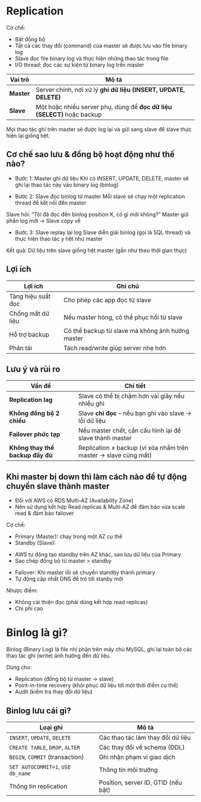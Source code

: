 # Replication

Cơ chế:
+ Bất đồng bộ
+ Tất cả các thay đổi (command) của master sẽ được lưu vào file binary log 
+ Slave đọc file binary log và thực hiện những thao tác trong file
+ I/O thread: đọc các sự kiện từ binary log trên master

| Vai trò    | Mô tả                                                                   |
| ---------- | ----------------------------------------------------------------------- |
| **Master** | Server chính, nơi xử lý **ghi dữ liệu (INSERT, UPDATE, DELETE)**        |
| **Slave**  | Một hoặc nhiều server phụ, dùng để **đọc dữ liệu (SELECT)** hoặc backup |

Mọi thao tác ghi trên master sẽ được log lại và gửi sang slave để slave thực hiện lại giống hệt.

## Cơ chế sao lưu & đồng bộ hoạt động như thế nào?

- Bước 1: Master ghi dữ liệu
Khi có INSERT, UPDATE, DELETE, master sẽ ghi lại thao tác này vào binary log (binlog)

- Bước 2: Slave đọc binlog từ master
Mỗi slave sẽ chạy một replication thread để kết nối đến master

Slave hỏi: “Tôi đã đọc đến binlog position X, có gì mới không?”
Master gửi phần log mới → Slave copy về

- Bước 3: Slave replay lại log
Slave diễn giải binlog (gọi là SQL thread) và thực hiện thao tác y hệt như master

Kết quả:
Dữ liệu trên slave giống hệt master (gần như theo thời gian thực)

## Lợi ích

| Lợi ích            | Ghi chú                                          |
| ------------------ | ------------------------------------------------ |
| Tăng hiệu suất đọc | Cho phép các app đọc từ slave                    |
| Chống mất dữ liệu  | Nếu master hỏng, có thể phục hồi từ slave        |
| Hỗ trợ backup      | Có thể backup từ slave mà không ảnh hưởng master |
| Phân tải           | Tách read/write giúp server nhẹ hơn              |

## Lưu ý và rủi ro

| Vấn đề                           | Chi tiết                                                        |
| -------------------------------- | --------------------------------------------------------------- |
| **Replication lag**              | Slave có thể bị chậm hơn vài giây nếu nhiều ghi                 |
| **Không đồng bộ 2 chiều**        | Slave **chỉ đọc** – nếu bạn ghi vào slave → lỗi dữ liệu         |
| **Failover phức tạp**            | Nếu master chết, cần cấu hình lại để slave thành master         |
| **Không thay thế backup đầy đủ** | Replication ≠ backup (vì xóa nhầm trên master → slave cũng mất) |

## Khi master bị down thì làm cách nào để tự động chuyển slave thành master
+ Đối với AWS có RDS Multi-AZ (Availability Zone)
+ Nên sử dụng kết hợp Read replicas & Multi-AZ để đảm bảo vừa scale read & đảm bảo failover

Cơ chế:
+ Primary (Master): chạy trong một AZ cụ thể
+ Standby (Slave):
- AWS tự động tạo standby trên AZ khác, sao lưu dữ liệu của Primary
- Sao chép đồng bộ từ master > standby
+ Failover: Khi master lỗi sẽ chuyển standby thành primary
+ Tự động cập nhất DNS để trỏ tới stanby mới

Nhược điểm:
+ Không cải thiện đọc (phải dùng kết hợp read replicas)
+ Chi phí cao

# Binlog là gì?
Binlog (Binary Log) là file nhị phân trên máy chủ MySQL, ghi lại toàn bộ các thao tác ghi (write) ảnh hưởng đến dữ liệu.

Dùng cho:
- Replication (đồng bộ từ master → slave)
- Point-in-time recovery (khôi phục dữ liệu tới một thời điểm cụ thể)
- Audit (kiểm tra thay đổi dữ liệu)

## Binlog lưu cái gì?

| Loại ghi                          | Mô tả                               |
| --------------------------------- | ----------------------------------- |
| `INSERT`, `UPDATE`, `DELETE`      | Các thao tác làm thay đổi dữ liệu   |
| `CREATE TABLE`, `DROP`, `ALTER`   | Các thay đổi về schema (DDL)        |
| `BEGIN`, `COMMIT` (transaction)   | Ghi nhận phạm vi giao dịch          |
| `SET AUTOCOMMIT=1`, `USE db_name` | Thông tin môi trường                |
| Thông tin replication             | Position, server ID, GTID (nếu bật) |




